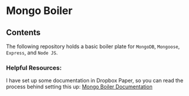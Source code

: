 # Mongo Boiler

## Contents

The following repository holds a basic boiler plate for `MongoDB`, `Mongoose`, `Express`, and `Node JS`.

### Helpful Resources:

I have set up some documentation in Dropbox Paper, so you can read the process behind setting this up: [Mongo Boiler Documentation](https://www.dropbox.com/scl/fi/e05sshjzqngf9oo16tvva/MongoDB-Express.paper?dl=0&rlkey=2ljy169k99dmw15wepkro3wev)
